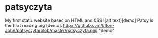 # patsyczyta
My first static website based on HTML and CSS
![alt text][demo]
Patsy is the first reading pig
[demo]: https://github.com/Elton-John/patsyczyta/blob/master/patsyczyta.png "demo"
